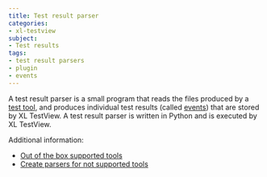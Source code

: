 ```yaml
---
title: Test result parser
categories:
- xl-testview
subject:
- Test results
tags:
- test result parsers
- plugin
- events
---
```


A test result parser is a small program that reads the files produced by a [test tool](xl-testview/concept/key-concepts.html#test-tools), and produces individual test results (called [events](/xl-testview/concept/events.html)) that are stored by XL TestView. A test result parser is written in Python and is executed by XL TestView.

Additional information:

* [Out of the box supported tools](/xl-testview/concept/supported-test-tools-and-test-result-formats.html)
* [Create parsers for not supported tools](/xl-testview/how-to/create-a-custom-test-results-parser.html)
